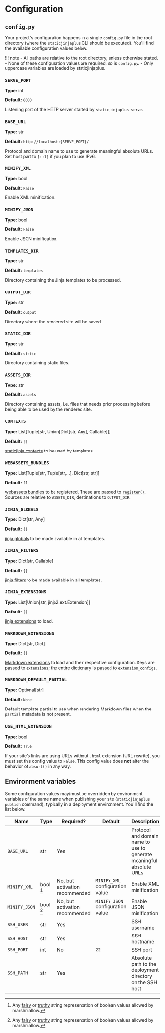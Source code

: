 # Configuration

## `config.py`

Your project's configuration happens in a single `config.py` file in the root directory (where the `staticjinjaplus`
CLI should be executed). You'll find the available configuration values below.

!!! note
    - All paths are relative to the root directory, unless otherwise stated.
    - None of these configuration values are required, so is `config.py`.
    - Only uppercase variables are loaded by staticjinjaplus.

### `SERVE_PORT`

**Type:** int

**Default:** `8080`

Listening port of the HTTP server started by `staticjinjaplus serve`.

### `BASE_URL`

**Type:** str

**Default:** `http://localhost:{SERVE_PORT}/`

Protocol and domain name to use to generate meaningful absolute URLs. Set host part to `[::1]` if you plan to use IPv6.

### `MINIFY_XML`

**Type:** bool

**Default:** `False`

Enable XML minification.

### `MINIFY_JSON`

**Type:** bool

**Default:** `False`

Enable JSON minification.

### `TEMPLATES_DIR`

**Type:** str

**Default:** `templates`

Directory containing the Jinja templates to be processed.

### `OUTPUT_DIR`

**Type:** str

**Default:** `output`

Directory where the rendered site will be saved.

### `STATIC_DIR`

**Type:** str

**Default:** `static`

Directory containing static files.

### `ASSETS_DIR`

**Type:** str

**Default:** `assets`

Directory containing assets, i.e. files that needs prior processing before being able to be used by the rendered site.

### `CONTEXTS`

**Type:** List[Tuple[str, Union[Dict[str, Any], Callable]]]

**Default:** `[]`

[staticjinja contexts](https://staticjinja.readthedocs.io/en/stable/user/advanced.html#loading-data) to be used by
templates.

### `WEBASSETS_BUNDLES`

**Type:** List[Tuple[str, Tuple[str,...], Dict[str, str]]

**Default:** `[]`

[webassets bundles](https://webassets.readthedocs.io/en/latest/bundles.html) to be registered. These are passed to
[`register()`](https://webassets.readthedocs.io/en/latest/environment.html#registering-bundles). Sources are relative to
`ASSETS_DIR`, destinations to `OUTPUT_DIR`.

### `JINJA_GLOBALS`

**Type:** Dict[str, Any]

**Default:** `{}`

[jinja globals](https://jinja.palletsprojects.com/en/3.1.x/api/#jinja2.Environment.globals) to be made available in all
templates.

### `JINJA_FILTERS`

**Type:** Dict[str, Callable]

**Default:** `{}`

[jinja filters](https://jinja.palletsprojects.com/en/3.1.x/api/#jinja2.Environment.filters) to be made available in all
templates.

### `JINJA_EXTENSIONS`

**Type:** List[Union[str, jinja2.ext.Extension]]

**Default:** `[]`

[jinja extensions](https://jinja.palletsprojects.com/en/3.1.x/extensions/) to load.

### `MARKDOWN_EXTENSIONS`

**Type:** Dict[str, Dict]

**Default:** `{}`

[Markdown extensions](https://python-markdown.github.io/extensions/) to load and their respective configuration. Keys
are passed to [`extensions`](https://python-markdown.github.io/reference/#extensions); the entire dictionary is passed
to [`extension_configs`](https://python-markdown.github.io/reference/#extension_configs).

### `MARKDOWN_DEFAULT_PARTIAL`

**Type:** Optional[str]

**Default:** `None`

Default template partial to use when rendering Markdown files when the `partial` metadata is not present.

### `USE_HTML_EXTENSION`

**Type:** bool

**Default:** `True`

If your site's links are using URLs without `.html` extension (URL rewrite), you must set this config value to `False`.
This config value does **not** alter the behavior of `absurl()` in any way.

## Environment variables

Some configuration values may/must be overridden by environment variables of the same name when publishing your site
(`staticjinjaplus publish` command), typically in a deployment environment. You'll find the list below.

| Name          | Type      | Required?                      | Default                           | Description                                                          |
|---------------|-----------|--------------------------------|-----------------------------------|----------------------------------------------------------------------|
| `BASE_URL`    | str       | Yes                            |                                   | Protocol and domain name to use to generate meaningful absolute URLs |
| `MINIFY_XML`  | bool [^1] | No, but activation recommended | `MINIFY_XML` configuration value  | Enable XML minification                                              |
| `MINIFY_JSON` | bool [^1] | No, but activation recommended | `MINIFY_JSON` configuration value | Enable JSON minification                                             |
| `SSH_USER`    | str       | Yes                            |                                   | SSH username                                                         |
| `SSH_HOST`    | str       | Yes                            |                                   | SSH hostname                                                         |
| `SSH_PORT`    | int       | No                             | `22`                              | SSH port                                                             |
| `SSH_PATH`    | str       | Yes                            |                                   | Absolute path to the deployment directory on the SSH host            |

[^1]: Any [falsy](https://marshmallow.readthedocs.io/en/stable/marshmallow.fields.html#marshmallow.fields.Boolean.falsy) or
[truthy](https://marshmallow.readthedocs.io/en/stable/marshmallow.fields.html#marshmallow.fields.Boolean.truthy) string
representation of boolean values allowed by marshmallow.